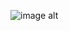 ![image alt](https://github.com/Fmukanda/requirement-analysis/blob/31b2695b3e5049e9b0b78b1d93623383ec80235a/alx-booking-uc.png)
